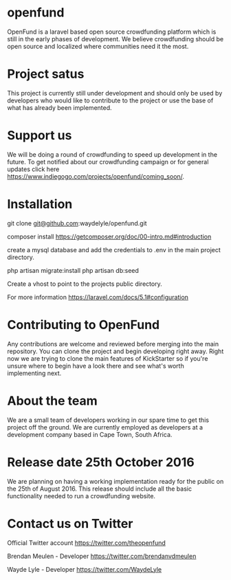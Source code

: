 # openfund

OpenFund is a laravel based open source crowdfunding platform which is still in the early phases of development. We believe crowdfunding should be open source and localized where communities need it the most.

# Project satus
This project is currently still under development and should only be used by developers who would like to contribute to the project or use the base of what has already been implemented.

# Support us

We will be doing a round of crowdfunding to speed up development in the future. To get notified about our crowdfunding campaign or for general updates click here https://www.indiegogo.com/projects/openfund/coming_soon/.

# Installation

git clone git@github.com:waydelyle/openfund.git

composer install https://getcomposer.org/doc/00-intro.md#introduction

create a mysql database and add the credentials to .env in the main project directory.

php artisan migrate:install
php artisan db:seed

Create a vhost to point to the projects public directory.

For more information https://laravel.com/docs/5.1#configuration

# Contributing to OpenFund

Any contributions are welcome and reviewed before merging into the main repository. You can clone the project and begin developing right away. Right now we are trying to clone the main features of KickStarter so if you're unsure where to begin have a look there and see what's worth implementing next.

# About the team

We are a small team of developers working in our spare time to get this project off the ground. We are currently employed as developers at a development company based in Cape Town, South Africa.

# Release date 25th October 2016

We are planning on having a working implementation ready for the public on the 25th of August 2016. This release should include all the basic functionality needed to run a crowdfunding website.

# Contact us on Twitter

Official Twitter account
https://twitter.com/theopenfund

Brendan Meulen - Developer
https://twitter.com/brendanvdmeulen

Wayde Lyle - Developer
https://twitter.com/WaydeLyle
